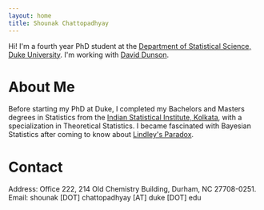 ```yaml
---
layout: home
title: Shounak Chattopadhyay
---
```


Hi! I'm a fourth year PhD student at the [Department of Statistical Science, Duke University](https://stat.duke.edu/). I'm working with [David Dunson](https://scholars.duke.edu/person/dunson).

# About Me

Before starting my PhD at Duke, I completed my Bachelors and Masters degrees in Statistics from the [Indian Statistical Institute, Kolkata](www.isical.ac.in), with a specialization in Theoretical Statistics. I became fascinated with Bayesian Statistics after coming to know about [Lindley's Paradox](https://en.wikipedia.org/wiki/Lindley%27s_paradox). 

# Contact

Address: Office 222, 214 Old Chemistry Building, Durham, NC 27708-0251.
Email: shounak [DOT] chattopadhyay [AT] duke [DOT] edu

